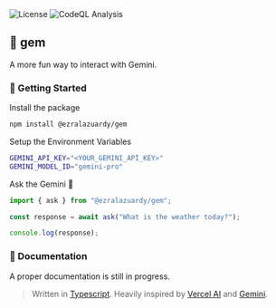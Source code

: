 <div>
  <img alt="License" src="https://img.shields.io/github/license/ezralazuardy/gem" />
  <img alt="CodeQL Analysis" src="https://github.com/ezralazuardy/gem/actions/workflows/github-code-scanning/codeql/badge.svg" />
</div>

## 💎 gem

A more fun way to interact with Gemini.

### 🚀 Getting Started

Install the package

```bash
npm install @ezralazuardy/gem
```

Setup the Environment Variables

```bash
GEMINI_API_KEY="<YOUR_GEMINI_API_KEY>"
GEMINI_MODEL_ID="gemini-pro"
```

Ask the Gemini 💎

```typescript
import { ask } from "@ezralazuardy/gem";

const response = await ask("What is the weather today?");

console.log(response);
```

### 📖 Documentation

A proper documentation is still in progress.

> Written in [Typescript](https://www.typescriptlang.org). Heavily inspired by [Vercel AI](https://sdk.vercel.ai) and [Gemini](https://gemini.google.com).
